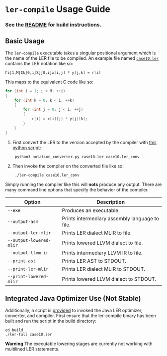 # `ler-compile` Usage Guide
### See the [README](../README.md) for build instructions.

## Basic Usage

The `ler-compile` executable takes a singular positional argument which is the name of the LER file to be compiled. An example file named [`case10.ler`](../test/case10.ler) contains the LER notation like so:

    Γi∫1,M∫Σk∫0,i∫Σj∫0,i∫x[i,j] * y[j,k] = r[i]

This maps to the equivalent C code like so:

```c
for (int i = 1; i < M; ++i)
{
    for (int k = 0; k < i; ++k)
    {
        for (int j = 0; j < i; ++j)
        {
            r[i] = x[i][j] * y[j][k];
        }
    }
}
```

1. First convert the LER to the version accepted by the compiler with [this python script](../scripts/notation_converter.py):

        python3 notation_converter.py case10.ler case10.ler_conv

2. Then invoke the compiler on the converted file like so:

        ./ler-compile case10.ler_conv

Simply running the compiler like this will **nots** produce any output. There are many command line options that specify the behavior of the compiler. 

| Option                  | Description                                    |
| ----------------------- | ---------------------------------------------- |
| `--exe`                 | Produces an executable.                        |
| `--output-asm`          | Prints intermediary assembly language to file. |
| `--output-ler-mlir`     | Prints LER dialect MLIR to file.               |
| `--output-lowered-mlir` | Prints lowered LLVM dialect to file.           |
| `--output-llvm-ir`      | Prints intermediary LLVM IR to file.           |
| `--print-ast`           | Prints LER AST to STDOUT.                      |
| `--print-ler-mlir`      | Prints LER dialect MLIR to STDOUT.             |
| `--print-lowered-mlir`  | Prints lowered LLVM dialect to STDOUT.         |

## Integrated Java Optimizer Use (Not Stable)
Additionally, a script is [provided](../scripts/ler-full) to invoked the Java LER optimizer, converter, and compiler. First ensure that the ler-compile binary has been built and run the script in the build directory:

    cd build
    ./ler-full case10.ler
**Warning** The executable lowering stages are currently not working with multilined LER statements.
